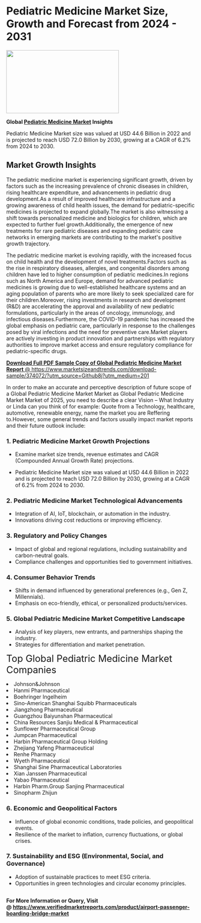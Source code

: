<H1>Pediatric Medicine Market Size, Growth and Forecast from 2024 - 2031</H1><img class="aligncenter size-medium wp-image-584254" src="https://thirdeyenews.in/wp-content/uploads/2024/09/Global-Market-Research-300x168.jpeg" alt="" width="300" height="168" /><p><strong>Global&nbsp;<a href="https://www.marketsizeandtrends.com/download-sample/374072/?utm_source=Github8j?utm_medium=201">Pediatric Medicine Market</a> Insights</strong></p><p>Pediatric Medicine Market size was valued at USD 44.6 Billion in 2022 and is projected to reach USD 72.0 Billion by 2030, growing at a CAGR of 6.2% from 2024 to 2030.</p><p><h2>Market Growth Insights</h2> <p>The pediatric medicine market is experiencing significant growth, driven by factors such as the increasing prevalence of chronic diseases in children, rising healthcare expenditure, and advancements in pediatric drug development.As a result of improved healthcare infrastructure and a growing awareness of child health issues, the demand for pediatric-specific medicines is projected to expand globally.The market is also witnessing a shift towards personalized medicine and biologics for children, which are expected to further fuel growth.Additionally, the emergence of new treatments for rare pediatric diseases and expanding pediatric care networks in emerging markets are contributing to the market's positive growth trajectory.</p> <p><a href="sample-link.com"></a></p> <p>The pediatric medicine market is evolving rapidly, with the increased focus on child health and the development of novel treatments.Factors such as the rise in respiratory diseases, allergies, and congenital disorders among children have led to higher consumption of pediatric medicines.In regions such as North America and Europe, demand for advanced pediatric medicines is growing due to well-established healthcare systems and an aging population of parents who are more likely to seek specialized care for their children.Moreover, rising investments in research and development (R&D) are accelerating the approval and availability of new pediatric formulations, particularly in the areas of oncology, immunology, and infectious diseases.Furthermore, the COVID-19 pandemic has increased the global emphasis on pediatric care, particularly in response to the challenges posed by viral infections and the need for preventive care.Market players are actively investing in product innovation and partnerships with regulatory authorities to improve market access and ensure regulatory compliance for pediatric-specific drugs.</p> <p><a href="more-info-link.com"></p><p><span class=""><strong>Download Full PDF Sample Copy of Global Pediatric Medicine Market Report</strong> @ <a href="https://www.marketsizeandtrends.com/download-sample/374072/?utm_source=Github8j?utm_medium=201" target="_blank">https://www.marketsizeandtrends.com/download-sample/374072/?utm_source=Github8j?utm_medium=201</a></span></p><p>In order to make an accurate and perceptive description of future scope of a Global&nbsp;Pediatric Medicine Market Market as Global&nbsp;Pediatric Medicine Market Market of 2025, you need to describe a clear Vision &ndash; What Industry or Linda can you think of for example: Quote from a Technology, healthcare, automotive, renewable energy, name the market you are Reffering to.However, some general trends and factors usually impact market reports and their future outlook include:</p><h3>1.&nbsp;<strong>Pediatric Medicine Market Growth Projections</strong></h3><ul><li>Examine market size trends, revenue estimates and CAGR (Compounded Annual Growth Rate) projections.</li><li><p>Pediatric Medicine Market size was valued at USD 44.6 Billion in 2022 and is projected to reach USD 72.0 Billion by 2030, growing at a CAGR of 6.2% from 2024 to 2030.</p></li></ul><h3>2.&nbsp;<strong>Pediatric Medicine Market Technological Advancements</strong></h3><ul><li>Integration of AI, IoT, blockchain, or automation in the industry.</li><li>Innovations driving cost reductions or improving efficiency.</li></ul><h3>3.&nbsp;<strong>Regulatory and Policy Changes</strong></h3><ul><li>Impact of global and regional regulations, including sustainability and carbon-neutral goals.</li><li>Compliance challenges and opportunities tied to government initiatives.</li></ul><h3>4.&nbsp;<strong>Consumer Behavior Trends</strong></h3><ul><li>Shifts in demand influenced by generational preferences (e.g., Gen Z, Millennials).</li><li>Emphasis on eco-friendly, ethical, or personalized products/services.</li></ul><h3>5.&nbsp;<strong>Global Pediatric Medicine Market Competitive Landscape</strong></h3><ul><li>Analysis of key players, new entrants, and partnerships shaping the industry.</li><li>Strategies for differentiation and market penetration.</li></ul><p data-pm-slice="1 1 []"><span style="color: inherit; font-family: inherit; font-size: 25px;">Top Global Pediatric Medicine Market Companies</span></p><div class="" data-test-id=""><p><li>Johnson&Johnson</li><li> Hanmi Pharmaceutical</li><li> Boehringer Ingelheim</li><li> Sino-American Shanghai Squibb Pharmaceuticals</li><li> Jiangzhong Pharmaceutical</li><li> Guangzhou Baiyunshan Pharmaceutical</li><li> China Resources Sanjiu Medical & Pharmaceutical</li><li> Sunflower Pharmaceutical Group</li><li> Jumpcan Pharmaceutical</li><li> Harbin Pharmaceutical Group Holding</li><li> Zhejiang Yafeng Pharmaceutical</li><li> Renhe Pharmacy</li><li> Wyeth Pharmaceutical</li><li> Shanghai Sine Pharmaceutical Laboratories</li><li> Xian Janssen Pharmaceutical</li><li> Yabao Pharmaceutical</li><li> Harbin Pharm.Group Sanjing Pharmaceutical</li><li> Sinopharm Zhijun</li></p></div><h3>6.&nbsp;<strong>Economic and Geopolitical Factors</strong></h3><ul><li>Influence of global economic conditions, trade policies, and geopolitical events.</li><li>Resilience of the market to inflation, currency fluctuations, or global crises.</li></ul><h3>7.&nbsp;<strong>Sustainability and ESG (Environmental, Social, and Governance)</strong></h3><ul><li>Adoption of sustainable practices to meet ESG criteria.</li><li>Opportunities in green technologies and circular economy principles.</li></ul><h2><strong style="font-size: 14px;">For More Information or Query, Visit @&nbsp;</strong><a style="background-color: #ffffff; font-size: 14px;" href="https://www.marketsizeandtrends.com/report/pediatric-medicine-market/" target="_blank">https://www.verifiedmarketreports.com/product/airport-passenger-boarding-bridge-market</a></h2>